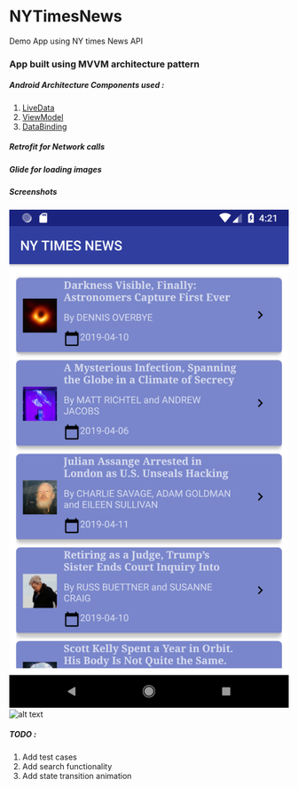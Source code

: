 # NYTimesNews
Demo App using NY times News API 

### App built using MVVM architecture pattern

##### Android Architecture Components used :
1. [LiveData](https://developer.android.com/topic/libraries/architecture/livedata)
2. [ViewModel](https://developer.android.com/topic/libraries/architecture/viewmodel)
3. [DataBinding](https://developer.android.com/topic/libraries/data-binding)

##### Retrofit for Network calls
##### Glide for loading images

##### Screenshots
![alt text](https://github.com/rashidaattar/NYTimesNews/blob/master/app/src/main/screenshots/Screenshot_1555330958.png "Screenshot 1")
![alt text](https://github.com/rashidaattar/NYTimesNews/blob/master/app/src/main/screenshots/Screenshot_1615742772.png "Screenshot 2")

##### TODO :
1. Add test cases
2. Add search functionality
3. Add state transition animation